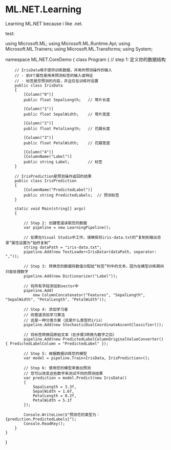 # ML.NET.Learning
Learning ML.NET because i like .net.

test:

using Microsoft.ML;
using Microsoft.ML.Runtime.Api;
using Microsoft.ML.Trainers;
using Microsoft.ML.Transforms;
using System;

namespace ML.NET.CoreDemo
{
    class Program
    {
        // step 1: 定义你的数据结构

        // IrisData用于提供训练数据，并用作预测操作的输入
        // - 前4个属性是用来预测标签的输入或特征
        // - 标签是您预测的内容，并且仅在训练时设置
        public class IrisData
        {
            [Column("0")]
            public float SepalLength;   // 萼片长度

            [Column("1")]
            public float SepalWidth;    // 萼片宽度

            [Column("2")]
            public float PetalLength;   // 花瓣长度

            [Column("3")]
            public float PetalWidth;    // 花瓣宽度

            [Column("4")]
            [ColumnName("Label")]
            public string Label;        // 标签
        }

        // IrisPrediction是预测操作返回的结果
        public class IrisPrediction
        {
            [ColumnName("PredictedLabel")]
            public string PredictedLabels;  // 预测标签
        }

        static void Main(string[] args)
        {

            // Step 2: 创建管道读取您的数据
            var pipeline = new LearningPipeline();

            // 如果在Visual Studio中工作，请确保将iris-data.txt的“复制到输出目录”属性设置为“始终复制”
            string dataPath = "iris-data.txt";
            pipeline.Add(new TextLoader<IrisData>(dataPath, separator: ","));

            // Step 3: 转换您的数据将数值分配给“标签”列中的文本，因为在模型训练期间只能处理数字
            pipeline.Add(new Dictionarizer("Label"));

            // 将所有字段添加到vector中
            pipeline.Add(
                new ColumnConcatenator("Features", "SepalLength", "SepalWidth", "PetalLength", "PetalWidth"));

            // Step 4: 添加学习者
            // 向管道添加学习算法
            // 这是一种分类方案（这是什么类型的iris）
            pipeline.Add(new StochasticDualCoordinateAscentClassifier());

            // 将标签转换回原始文本（在步骤3转换为数字之后）
            pipeline.Add(new PredictedLabelColumnOriginalValueConverter() { PredictedLabelColumn = "PredictedLabel" });

            // Step 5: 根据数据训练您的模型
            var model = pipeline.Train<IrisData, IrisPrediction>();

            // Step 6: 使用您的模型来做出预测
            // 您可以改变这些数字来测试不同的预测结果
            var prediction = model.Predict(new IrisData()
            {
                SepalLength = 3.3f,
                SepalWidth = 1.6f,
                PetalLength = 0.2f,
                PetalWidth = 5.1f
            });

            Console.WriteLine($"预测花的类型为：{prediction.PredictedLabels}");
            Console.ReadKey();
        }
    }
}
